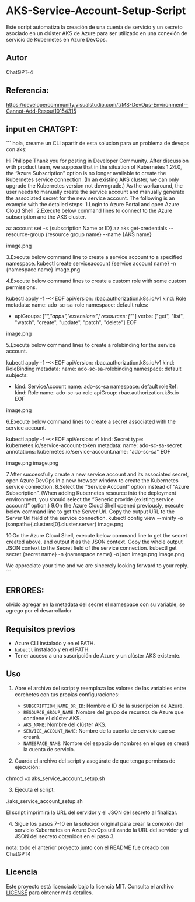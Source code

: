 # AKS-Service-Account-Setup-Script
Este script automatiza la creación de una cuenta de servicio y un secreto asociado en un clúster AKS de Azure para ser utilizado en una conexión de servicio de Kubernetes en Azure DevOps.

## Autor

ChatGPT-4

## Referencia:

https://developercommunity.visualstudio.com/t/MS-DevOps-Environment--Cannot-Add-Resou/10154315


## input en CHATGPT:

´´´
hola, creame un CLI apartir de esta solucion para un problema de devops con aks:

Hi Philippe
Thank you for posting in Developer Community.
After discussion with product team, we suppose that in the situation of Kubernetes 1.24.0, the “Azure Subscription” option is no longer available to create the Kubernetes service connection.
(In an existing AKS cluster, we can only upgrade the Kubernetes version not downgrade.)
As the workaround, the user needs to manually create the service account and manually generate the associated secret for the new service account.
The following is an example with the detailed steps:
1.Login to Azure Portal and open Azure Cloud Shell.
2.Execute below command lines to connect to the Azure subscription and the AKS cluster.

az account set -s {subscription Name or ID}
az aks get-credentials --resource-group {resource group name} --name {AKS name}
  

image.png

3.Execute below command line to create a service account to a specified namespace.
kubectl create serviceaccount {service account name} -n {namespace name}
image.png

4.Execute below command lines to create a custom role with some custom permissions.

kubectl apply -f -<<EOF
apiVersion: rbac.authorization.k8s.io/v1
kind: Role
metadata:
  name: ado-sc-sa-role
  namespace: default
rules:
- apiGroups: ["*","apps","extensions"]
  resources: ["*"]
  verbs: ["get", "list", "watch", "create", "update", "patch", "delete"]
EOF
  

image.png

5.Execute below command lines to create a rolebinding for the service account.

kubectl apply -f -<<EOF
apiVersion: rbac.authorization.k8s.io/v1
kind: RoleBinding
metadata:
  name: ado-sc-sa-rolebinding
  namespace: default
subjects:
- kind: ServiceAccount
  name: ado-sc-sa
  namespace: default
roleRef:
  kind: Role
  name: ado-sc-sa-role
  apiGroup: rbac.authorization.k8s.io
EOF
  

image.png

6.Execute below command lines to create a secret associated with the service account.

kubectl apply -f -<<EOF
apiVersion: v1
kind: Secret
type: kubernetes.io/service-account-token
metadata:
  name: ado-sc-sa-secret
  annotations:
    kubernetes.io/service-account.name: "ado-sc-sa"
EOF
  

image.png
image.png

7.After successfully create a new service account and its associated secret, open Azure DevOps in a new browser window to create the Kubernetes service connection.
8.Select the “Service Account” option instead of “Azure Subscription”.
(When adding Kubernetes resource into the deployment environment, you should select the “Generic provide (existing service account)” option.)
9.On the Azure Cloud Shell opened previously, execute below command line to get the Server Url. Copy the output URL to the Server Url field of the service connection.
kubectl config view --minify -o jsonpath={.clusters[0].cluster.server}
image.png

10.On the Azure Cloud Shell, execute below command line to get the secret created above, and output it as the JSON context. Copy the whole output JSON context to the Secret field of the service connection.
kubectl get secret {secret name} -n {namespace name} -o json
image.png
image.png

We appreciate your time and we are sincerely looking forward to your reply.
´´´

## ERRORES:

olvido agregar en la metadata del secret el namespace con su variable, se agrego por el desarrollador

## Requisitos previos

- Azure CLI instalado y en el PATH.
- `kubectl` instalado y en el PATH.
- Tener acceso a una suscripción de Azure y un clúster AKS existente.

## Uso

1. Abre el archivo del script y reemplaza los valores de las variables entre corchetes con tus propias configuraciones:

   - `SUBSCRIPTION_NAME_OR_ID`: Nombre o ID de la suscripción de Azure.
   - `RESOURCE_GROUP_NAME`: Nombre del grupo de recursos de Azure que contiene el clúster AKS.
   - `AKS_NAME`: Nombre del clúster AKS.
   - `SERVICE_ACCOUNT_NAME`: Nombre de la cuenta de servicio que se creará.
   - `NAMESPACE_NAME`: Nombre del espacio de nombres en el que se creará la cuenta de servicio.

2. Guarda el archivo del script y asegúrate de que tenga permisos de ejecución:

chmod +x aks_service_account_setup.sh

3. Ejecuta el script:

./aks_service_account_setup.sh

El script imprimirá la URL del servidor y el JSON del secreto al finalizar.

4. Sigue los pasos 7-10 en la solución original para crear la conexión del servicio Kubernetes en Azure DevOps utilizando la URL del servidor y el JSON del secreto obtenidos en el paso 3.


nota: todo el anterior proyecto junto con el README fue creado con ChatGPT4

## Licencia

Este proyecto está licenciado bajo la licencia MIT. Consulta el archivo [LICENSE](LICENSE) para obtener más detalles.
